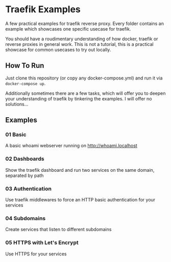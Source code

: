 # Traefik Examples
A few practical examples for traefik reverse proxy.
Every folder contains an example which showcases one
specific usecase for traefik.

You should have a roudimentary understanding of how
docker, traefik or reverse proxies in general work.
This is not a tutorial, this is a practical showcase
for common usecases to try out locally.

## How To Run
Just clone this repository (or copy any docker-compose.yml) and
run it via `docker-compose up`.

Additionally sometimes there are a few tasks, which will offer you to deepen your
understanding of traefik by tinkering the examples. I will offer no solutions...

## Examples

### 01 Basic
A basic whoami webserver running on http://whoami.localhost

### 02 Dashboards
Show the traefik dashboard and run two services on the same domain, separated by path

### 03 Authentication
Use traefik middlewares to force an HTTP basic authentication for your services

### 04 Subdomains
Create services that listen to different subdomains

### 05 HTTPS with Let's Encrypt
Use HTTPS for your services